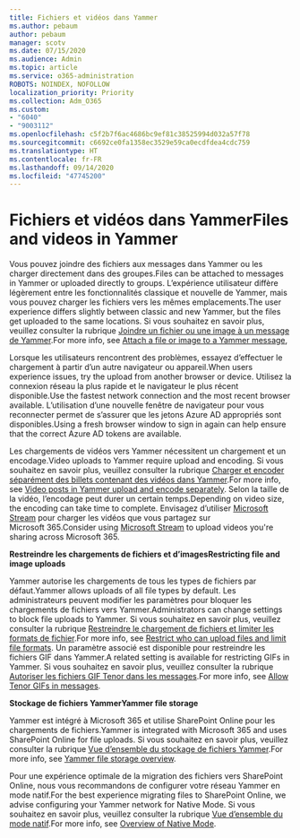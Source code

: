 ```yaml
---
title: Fichiers et vidéos dans Yammer
ms.author: pebaum
author: pebaum
manager: scotv
ms.date: 07/15/2020
ms.audience: Admin
ms.topic: article
ms.service: o365-administration
ROBOTS: NOINDEX, NOFOLLOW
localization_priority: Priority
ms.collection: Adm_O365
ms.custom:
- "6040"
- "9003112"
ms.openlocfilehash: c5f2b7f6ac4686bc9ef81c38525994d032a57f78
ms.sourcegitcommit: c6692ce0fa1358ec3529e59ca0ecdfdea4cdc759
ms.translationtype: HT
ms.contentlocale: fr-FR
ms.lasthandoff: 09/14/2020
ms.locfileid: "47745200"
---
```

# <a name="files-and-videos-in-yammer"></a><span data-ttu-id="6aef8-102">Fichiers et vidéos dans Yammer</span><span class="sxs-lookup"><span data-stu-id="6aef8-102">Files and videos in Yammer</span></span>

<span data-ttu-id="6aef8-103">Vous pouvez joindre des fichiers aux messages dans Yammer ou les charger directement dans des groupes.</span><span class="sxs-lookup"><span data-stu-id="6aef8-103">Files can be attached to messages in Yammer or uploaded directly to groups.</span></span> <span data-ttu-id="6aef8-104">L’expérience utilisateur diffère légèrement entre les fonctionnalités classique et nouvelle de Yammer, mais vous pouvez charger les fichiers vers les mêmes emplacements.</span><span class="sxs-lookup"><span data-stu-id="6aef8-104">The user experience differs slightly between classic and new Yammer, but the files get uploaded to the same locations.</span></span> <span data-ttu-id="6aef8-105">Si vous souhaitez en savoir plus, veuillez consulter la rubrique [Joindre un fichier ou une image à un message de Yammer](https://support.microsoft.com/office/attach-a-file-or-image-to-a-yammer-message-f576d4d1-ad66-4ce4-9c43-46cf75978dbf).</span><span class="sxs-lookup"><span data-stu-id="6aef8-105">For more info, see [Attach a file or image to a Yammer message](https://support.microsoft.com/office/attach-a-file-or-image-to-a-yammer-message-f576d4d1-ad66-4ce4-9c43-46cf75978dbf),</span></span>  

<span data-ttu-id="6aef8-106">Lorsque les utilisateurs rencontrent des problèmes, essayez d’effectuer le chargement à partir d’un autre navigateur ou appareil.</span><span class="sxs-lookup"><span data-stu-id="6aef8-106">When users experience issues, try the upload from another browser or device.</span></span> <span data-ttu-id="6aef8-107">Utilisez la connexion réseau la plus rapide et le navigateur le plus récent disponible.</span><span class="sxs-lookup"><span data-stu-id="6aef8-107">Use the fastest network connection and the most recent browser available.</span></span> <span data-ttu-id="6aef8-108">L’utilisation d’une nouvelle fenêtre de navigateur pour vous reconnecter permet de s’assurer que les jetons Azure AD appropriés sont disponibles.</span><span class="sxs-lookup"><span data-stu-id="6aef8-108">Using a fresh browser window to sign in again can help ensure that the correct Azure AD tokens are available.</span></span>

<span data-ttu-id="6aef8-109">Les chargements de vidéos vers Yammer nécessitent un chargement et un encodage.</span><span class="sxs-lookup"><span data-stu-id="6aef8-109">Video uploads to Yammer require upload and encoding.</span></span> <span data-ttu-id="6aef8-110">Si vous souhaitez en savoir plus, veuillez consulter la rubrique [Charger et encoder séparément des billets contenant des vidéos dans Yammer](https://support.microsoft.com/office/video-posts-in-yammer-upload-and-encode-separately-5b3a348e-3a0a-4c4b-95b1-eabdf245ba25).</span><span class="sxs-lookup"><span data-stu-id="6aef8-110">For more info, see [Video posts in Yammer upload and encode separately](https://support.microsoft.com/office/video-posts-in-yammer-upload-and-encode-separately-5b3a348e-3a0a-4c4b-95b1-eabdf245ba25).</span></span> <span data-ttu-id="6aef8-111">Selon la taille de la vidéo, l’encodage peut durer un certain temps.</span><span class="sxs-lookup"><span data-stu-id="6aef8-111">Depending on video size, the encoding can take time to complete.</span></span> <span data-ttu-id="6aef8-112">Envisagez d’utiliser [Microsoft Stream](https://docs.microsoft.com/stream/overview) pour charger les vidéos que vous partagez sur Microsoft 365.</span><span class="sxs-lookup"><span data-stu-id="6aef8-112">Consider using [Microsoft Stream](https://docs.microsoft.com/stream/overview) to upload videos you're sharing across Microsoft 365.</span></span>

<span data-ttu-id="6aef8-113">**Restreindre les chargements de fichiers et d’images**</span><span class="sxs-lookup"><span data-stu-id="6aef8-113">**Restricting file and image uploads**</span></span>

<span data-ttu-id="6aef8-114">Yammer autorise les chargements de tous les types de fichiers par défaut.</span><span class="sxs-lookup"><span data-stu-id="6aef8-114">Yammer allows uploads of all file types by default.</span></span> <span data-ttu-id="6aef8-115">Les administrateurs peuvent modifier les paramètres pour bloquer les chargements de fichiers vers Yammer.</span><span class="sxs-lookup"><span data-stu-id="6aef8-115">Administrators can change settings to block file uploads to Yammer.</span></span> <span data-ttu-id="6aef8-116">Si vous souhaitez en savoir plus, veuillez consulter la rubrique [Restreindre le chargement de fichiers et limiter les formats de fichier](https://docs.microsoft.com/yammer/configure-your-yammer-network/configure-yammer#restrict-who-can-upload-files-and-limit-file-formats).</span><span class="sxs-lookup"><span data-stu-id="6aef8-116">For more info, see [Restrict who can upload files and limit file formats](https://docs.microsoft.com/yammer/configure-your-yammer-network/configure-yammer#restrict-who-can-upload-files-and-limit-file-formats).</span></span> <span data-ttu-id="6aef8-117">Un paramètre associé est disponible pour restreindre les fichiers GIF dans Yammer.</span><span class="sxs-lookup"><span data-stu-id="6aef8-117">A related setting is available for restricting GIFs in Yammer.</span></span> <span data-ttu-id="6aef8-118">Si vous souhaitez en savoir plus, veuillez consulter la rubrique [Autoriser les fichiers GIF Tenor dans les messages](https://docs.microsoft.com/yammer/configure-your-yammer-network/configure-yammer#allow-tenor-gifs-in-messages).</span><span class="sxs-lookup"><span data-stu-id="6aef8-118">For more info, see [Allow Tenor GIFs in messages](https://docs.microsoft.com/yammer/configure-your-yammer-network/configure-yammer#allow-tenor-gifs-in-messages).</span></span>

<span data-ttu-id="6aef8-119">**Stockage de fichiers Yammer**</span><span class="sxs-lookup"><span data-stu-id="6aef8-119">**Yammer file storage**</span></span>

<span data-ttu-id="6aef8-120">Yammer est intégré à Microsoft 365 et utilise SharePoint Online pour les chargements de fichiers.</span><span class="sxs-lookup"><span data-stu-id="6aef8-120">Yammer is integrated with Microsoft 365 and uses SharePoint Online for file uploads.</span></span> <span data-ttu-id="6aef8-121">Si vous souhaitez en savoir plus, veuillez consulter la rubrique [Vue d’ensemble du stockage de fichiers Yammer](https://docs.microsoft.com/yammer/get-started-with-yammer/file-storage).</span><span class="sxs-lookup"><span data-stu-id="6aef8-121">For more info, see [Yammer file storage overview](https://docs.microsoft.com/yammer/get-started-with-yammer/file-storage).</span></span> 

<span data-ttu-id="6aef8-122">Pour une expérience optimale de la migration des fichiers vers SharePoint Online, nous vous recommandons de configurer votre réseau Yammer en mode natif.</span><span class="sxs-lookup"><span data-stu-id="6aef8-122">For the best experience migrating files to SharePoint Online, we advise configuring your Yammer network for Native Mode.</span></span> <span data-ttu-id="6aef8-123">Si vous souhaitez en savoir plus, veuillez consulter la rubrique [Vue d’ensemble du mode natif](https://docs.microsoft.com/yammer/configure-your-yammer-network/overview-native-mode).</span><span class="sxs-lookup"><span data-stu-id="6aef8-123">For more info, see [Overview of Native Mode](https://docs.microsoft.com/yammer/configure-your-yammer-network/overview-native-mode).</span></span> 